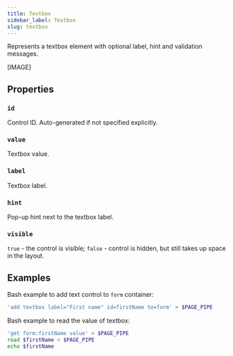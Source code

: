 ```yaml
---
title: Textbox
sidebar_label: Textbox
slug: textbox
---
```


Represents a textbox element with optional label, hint and validation messages.

[IMAGE]

## Properties

### `id`

Control ID. Auto-generated if not specified explicitly.

### `value`

Textbox value.

### `label`

Textbox label.

### `hint`

Pop-up hint next to the textbox label.

### `visible`

`true` - the control is visible; `false` - control is hidden, but still takes up space in the layout.

## Examples

Bash example to add text control to `form` container:

```bash
'add textbox label="First name" id=firstName to=form' > $PAGE_PIPE
```

Bash example to read the value of textbox:

```bash
'get form:firstName value' > $PAGE_PIPE
read $firstName < $PAGE_PIPE
echo $firstName
```